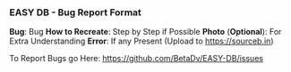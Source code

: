 ### EASY DB - Bug Report Format

**Bug**: Bug
**How to Recreate**: Step by Step if Possible
**Photo** (**Optional**): For Extra Understanding
**Error**: If any Present (Upload to https://sourceb.in)

To Report Bugs go Here: https://github.com/BetaDv/EASY-DB/issues
